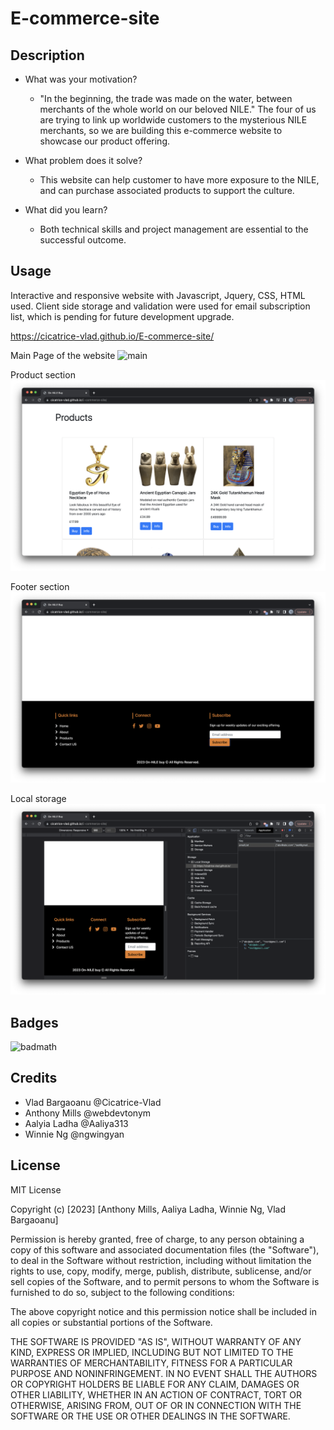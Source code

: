 # E-commerce-site

## Description

- What was your motivation?
    * "In the beginning, the trade was made on the water, between merchants of the whole world on our beloved NILE." The four of us are trying to link up worldwide customers to the mysterious NILE merchants, so we are building this e-commerce website to showcase our product offering.

- What problem does it solve?
    * This website can help customer to have more exposure to the NILE, and can purchase associated products to support the culture.

- What did you learn?
    * Both technical skills and project management are essential to the successful outcome. 

## Usage

Interactive and responsive website with Javascript, Jquery, CSS, HTML used.
Client side storage and validation were used for email subscription list, which is pending for future development upgrade.

https://cicatrice-vlad.github.io/E-commerce-site/

Main Page of the website
![main](./assets/images/screenshot/main.png)

Product section
![products](./assets/images/screenshot/products.png)

Footer section
![footer](./assets/images/screenshot/footer.png)

Local storage
![localstorage](./assets/images/screenshot/localstorage.png)


## Badges

![badmath](https://img.shields.io/github/languages/top/lernantino/badmath)


## Credits
 * Vlad Bargaoanu @Cicatrice-Vlad
 * Anthony Mills @webdevtonym
 * Aalyia Ladha @Aaliya313
 * Winnie Ng @ngwingyan

## License

MIT License

Copyright (c) [2023] [Anthony Mills, Aaliya Ladha, Winnie Ng, Vlad Bargaoanu]

Permission is hereby granted, free of charge, to any person obtaining a copy
of this software and associated documentation files (the "Software"), to deal
in the Software without restriction, including without limitation the rights
to use, copy, modify, merge, publish, distribute, sublicense, and/or sell
copies of the Software, and to permit persons to whom the Software is
furnished to do so, subject to the following conditions:

The above copyright notice and this permission notice shall be included in all
copies or substantial portions of the Software.

THE SOFTWARE IS PROVIDED "AS IS", WITHOUT WARRANTY OF ANY KIND, EXPRESS OR
IMPLIED, INCLUDING BUT NOT LIMITED TO THE WARRANTIES OF MERCHANTABILITY,
FITNESS FOR A PARTICULAR PURPOSE AND NONINFRINGEMENT. IN NO EVENT SHALL THE
AUTHORS OR COPYRIGHT HOLDERS BE LIABLE FOR ANY CLAIM, DAMAGES OR OTHER
LIABILITY, WHETHER IN AN ACTION OF CONTRACT, TORT OR OTHERWISE, ARISING FROM,
OUT OF OR IN CONNECTION WITH THE SOFTWARE OR THE USE OR OTHER DEALINGS IN THE
SOFTWARE.


